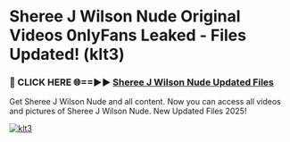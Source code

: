 # Sheree J Wilson Nude Original Videos 0nlyFans Leaked - Files Updated! (klt3)

<h3>🔴 CLICK HERE 🌐==►► <a href="https://tinyurl.com/4mcuefdz" rel="nofollow">Sheree J Wilson Nude Updated Files</a></h3>

Get Sheree J Wilson Nude and all content. Now you can access all videos and pictures of Sheree J Wilson Nude. New Updated Files 2025!

[![klt3](https://i.imgur.com/StAQSOY.gif)](https://tinyurl.com/4mcuefdz)
